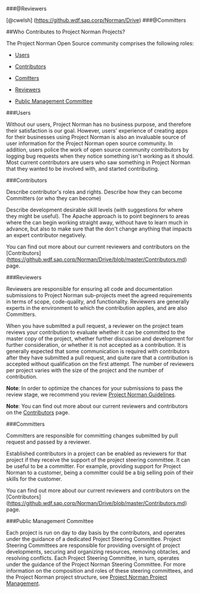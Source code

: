 ###@Reviewers

[@cwelsh] (https://github.wdf.sap.corp/Norman/Drive)
###@Committers

##<a name="Who Contributes to Project Norman Projects?"></a>Who Contributes to Project Norman Projects?

The Project Norman Open Source community comprises the following roles:

+ <a href="#Users">Users</a>


+ <a href="#Contributors">Contributors</a>


+ <a href="#Committers">Comitters</a>


+ <a href="#Reviewers">Reviewers</a>


+ <a href="#Public Management Committee Member">Public Management Committee </a>


###<a name="Users"></a>Users

Without our users, Project Norman has no business purpose, and therefore their satisfaction is our goal. However, users' experience of creating apps for their businesses using Project Norman is also an invaluable source of user information for the Project Norman open source community. In addition, users police the work of open source community contributors by logging bug requests when they notice something isn't working as it should. Most current contributors are users who saw something in Project Norman that they wanted to be involved with, and started contributing.

###<a name="Contributors"></a>Contributors

Describe contributor's roles and rights. Describe how they can become Committers  (or who they can become)

Describe development desirable skill levels (with suggestions for where they might be useful). The Apache approach is to point beginners to areas where the can begin working straight away, without have to learn much in advance, but also to make sure that the don't change anything that impacts an expert contributor negatively.

You can find out more about our current reviewers and contributors on the [Contributors] (https://github.wdf.sap.corp/Norman/Drive/blob/master/Contributors.md)  page.

###<a name="Reviewers"></a>Reviewers

Reviewers are responsible for ensuring all code and documentation submissions to Project Norman sub-projects meet the agreed requirements in terms of scope, code-quality, and functionality. Reviewers are generally experts in the environment to which the contribution applies, and are also Committers.

When you have submitted a pull request, a reviewer on the project team reviews your contribution to evaluate whether it can be committed to the master copy of the project, whether further discussion and development for further consideration, or whether it is not accepted as a contribution. It is generally expected that some communication is required with contributors after they have submitted a pull request, and quite rare that a contribution is accepted without qualification on the first attempt.
The number of reviewers per project varies with the size of the project and the number of contribution.

**Note**:  In order to optimize the chances for your submissions to pass the review stage, we recommend you review  [Project Norman Guidelines](https://github.wdf.sap.corp/Norman/Norman/blob/master/Project%20Norman%20Style%20Guide.md).

**Note**:  You can find out more about our current reviewers and contributors on the [Contributors](https://github.wdf.sap.corp/Norman/Drive/blob/master/Contributors.md)  page.


###<a name="Committers"></a>Committers

Committers are responsible for committing changes submitted by pull request and passed by a reviewer.

Established contributors in a project can be enabled as reviewers for that project if they receive the support of the project steering committee. It can be useful to be a committer. For example, providing support for Project Norman to a customer, being a committer could be a big selling poin of their skills for the customer.  

You can find out more about our current reviewers and contributors on the [Contributors] (https://github.wdf.sap.corp/Norman/Drive/blob/master/Contributors.md)  page.


###<a name="Project Steering Committee"></a>Public Management Committee

Each project is run on day to day basis by the contributors, and operates under the guidance of a dedicated Project Steering Committee. Project Steering Committees are responsible for providing oversight of project developments, securing and organizing resources, removing obtacles, and resolving conflicts. Each Project Steering Committee, in turn, operates under the guidance of the Project Norman Steering Committee. For more information on the composition and roles of these steering committees, and the Project Norman project structure, see [Project Norman Project Management](https://github.wdf.sap.corp/Norman/Norman/wiki/Project-Norman-Project-Management).

